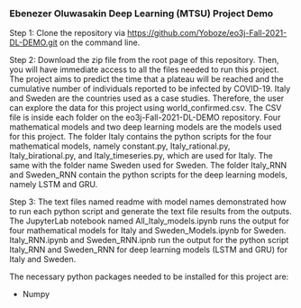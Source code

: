 ### Ebenezer Oluwasakin Deep Learning (MTSU) Project Demo

Step 1: Clone the repository via https://github.com/Yoboze/eo3j-Fall-2021-DL-DEMO.git on the command line.

Step 2: Download the zip file from the root page of this repository. Then, you will have immediate access to all the files needed to run this project. The project aims to predict the time that a plateau will be reached and the cumulative number of individuals reported to be infected by COVID-19. Italy and Sweden are the countries used as a case studies. Therefore, the user can explore the data for this project using world_confirmed.csv. The CSV file is inside each folder on the eo3j-Fall-2021-DL-DEMO repository. Four mathematical models and two deep learning models are the models used for this project. The folder Italy contains the python scripts for the four mathematical models, namely constant.py, Italy_rational.py, Italy_birational.py, and Italy_timeseries.py, which are used for Italy. The same with the folder name Sweden used for Sweden. The folder Italy_RNN and Sweden_RNN contain the python scripts for the deep learning models, namely LSTM and GRU.

Step 3: The text files named readme with model names demonstrated how to run each python script and generate the text file results from the outputs. The JupyterLab notebook named All_Italy_models.ipynb runs the output for four mathematical models for Italy and Sweden_Models.ipynb for Sweden. Italy_RNN.ipynb and Sweden_RNN.ipnb run the output for the python script Italy_RNN and Sweden_RNN for deep learning models (LSTM and GRU) for Italy and Sweden.

The necessary python packages needed to be installed for this project are:

* Numpy
